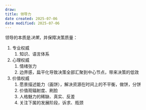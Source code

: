 ```yaml
---
draw:
title: 领导力
date created: 2025-07-06
date modified: 2025-07-06
---
```


领导的本质是*决策*，并保障决策质量：

1. 专业权威
	1. 知识、语言体系
2. 心理权威
	1. 情绪张力
	2. 边界感，扁平化导致决策全部汇聚到中心节点，带来决策的低效
3. 价值权威
	1. 愿景描述能力（画饼），解决资源在时间上的不平衡，做饼，分饼
	2. 价值观辐射度、刷脸
	3. 人格魅力的稀缺、真实、反差
	4. 关注下属的发展阶段，诉求、瓶颈
